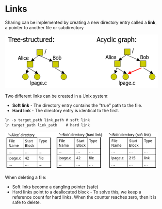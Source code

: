 # Links
Sharing can be implemented by creating a new directory entry called a **link**,
a pointer to another file or subdirectory

![directory-abstractions](./pictures/directory-abstractions.png)

Two different links can be created in a Unix system:
* **Soft link** - The directory entry contains the "true" path to the file.
* **Hard link** - The directory entry is identical to the first.

```c
ln -s target_path link_path # soft link
ln target_path link_path    # hard link
```

![links](./pictures/links.png)

When deleting a file:
* Soft links become a dangling pointer (safe)
* Hard links point to a deallocated block - To solve this, we keep a reference
  count for hard links. When the counter reaches zero, then it is safe to
  delete.

